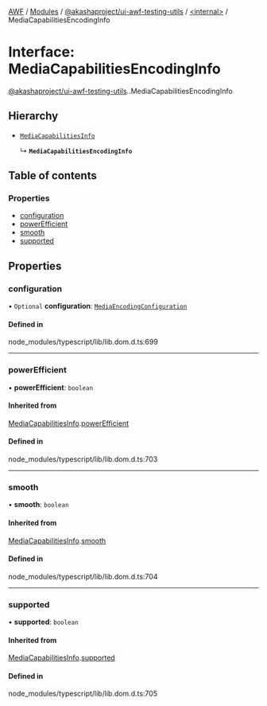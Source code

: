 [AWF](../README.md) / [Modules](../modules.md) / [@akashaproject/ui-awf-testing-utils](../modules/akashaproject_ui_awf_testing_utils.md) / [<internal\>](../modules/akashaproject_ui_awf_testing_utils._internal_.md) / MediaCapabilitiesEncodingInfo

# Interface: MediaCapabilitiesEncodingInfo

[@akashaproject/ui-awf-testing-utils](../modules/akashaproject_ui_awf_testing_utils.md).[<internal>](../modules/akashaproject_ui_awf_testing_utils._internal_.md).MediaCapabilitiesEncodingInfo

## Hierarchy

- [`MediaCapabilitiesInfo`](akashaproject_ui_awf_testing_utils._internal_.MediaCapabilitiesInfo.md)

  ↳ **`MediaCapabilitiesEncodingInfo`**

## Table of contents

### Properties

- [configuration](akashaproject_ui_awf_testing_utils._internal_.MediaCapabilitiesEncodingInfo.md#configuration)
- [powerEfficient](akashaproject_ui_awf_testing_utils._internal_.MediaCapabilitiesEncodingInfo.md#powerefficient)
- [smooth](akashaproject_ui_awf_testing_utils._internal_.MediaCapabilitiesEncodingInfo.md#smooth)
- [supported](akashaproject_ui_awf_testing_utils._internal_.MediaCapabilitiesEncodingInfo.md#supported)

## Properties

### configuration

• `Optional` **configuration**: [`MediaEncodingConfiguration`](akashaproject_ui_awf_testing_utils._internal_.MediaEncodingConfiguration.md)

#### Defined in

node_modules/typescript/lib/lib.dom.d.ts:699

___

### powerEfficient

• **powerEfficient**: `boolean`

#### Inherited from

[MediaCapabilitiesInfo](akashaproject_ui_awf_testing_utils._internal_.MediaCapabilitiesInfo.md).[powerEfficient](akashaproject_ui_awf_testing_utils._internal_.MediaCapabilitiesInfo.md#powerefficient)

#### Defined in

node_modules/typescript/lib/lib.dom.d.ts:703

___

### smooth

• **smooth**: `boolean`

#### Inherited from

[MediaCapabilitiesInfo](akashaproject_ui_awf_testing_utils._internal_.MediaCapabilitiesInfo.md).[smooth](akashaproject_ui_awf_testing_utils._internal_.MediaCapabilitiesInfo.md#smooth)

#### Defined in

node_modules/typescript/lib/lib.dom.d.ts:704

___

### supported

• **supported**: `boolean`

#### Inherited from

[MediaCapabilitiesInfo](akashaproject_ui_awf_testing_utils._internal_.MediaCapabilitiesInfo.md).[supported](akashaproject_ui_awf_testing_utils._internal_.MediaCapabilitiesInfo.md#supported)

#### Defined in

node_modules/typescript/lib/lib.dom.d.ts:705
